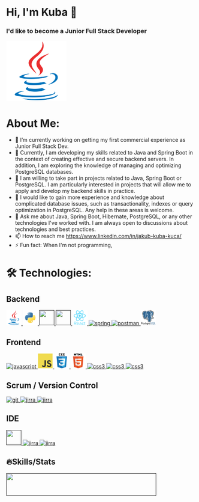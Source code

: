 <h1>Hi, I'm Kuba 👋</h1>
<h3 >I'd like to become a Junior Full Stack Developer</h3>
<a href="https://www.java.com" target="_blank" rel="noreferrer"> <img src="https://raw.githubusercontent.com/devicons/devicon/master/icons/java/java-original.svg" alt="java" width="160" height="160"/> </a> 

<h1>About Me:</h1>


- 🔭 I’m currently working on  getting my first commercial experience as Junior Full Stack Dev.
- 🌱 Currently, I am developing my skills related to Java and Spring Boot in the context of creating effective and secure backend servers. In addition, I am exploring the knowledge of managing and optimizing PostgreSQL databases.
- 👯 I am willing to take part in projects related to Java, Spring Boot or PostgreSQL. I am particularly interested in projects that will allow me to apply and develop my backend skills in practice.
- 🤔 I would like to gain more experience and knowledge about complicated database issues, such as transactionality, indexes or query optimization in PostgreSQL. Any help in these areas is welcome.
- 💬 Ask me about Java, Spring Boot, Hibernate, PostgreSQL, or any other technologies I've worked with. I am always open to discussions about technologies and best practices.
- 📫 How to reach me https://www.linkedin.com/in/jakub-kuba-kuca/
- ⚡ Fun fact: When I'm not programming, 

<h1>🛠️ Technologies:</h1>

<h2>Backend</h2>
<a href="https://www.java.com" target="_blank" rel="noreferrer"> <img src="https://raw.githubusercontent.com/devicons/devicon/master/icons/java/java-original.svg" alt="java" width="40" height="40"/> </a> 
<a href="" target="_blank" rel="noreferrer"> <img src="https://raw.githubusercontent.com/github/explore/80688e429a7d4ef2fca1e82350fe8e3517d3494d/topics/python/python.png" alt="" width="40" height="40"/> </a> 
<a href="" target="_blank" rel="noreferrer"> <img src="https://avatars.githubusercontent.com/u/348262?s=40&v=4" alt="" width="40" height="40"/> </a> 
<a href="" target="_blank" rel="noreferrer"> <img src="https://avatars.githubusercontent.com/u/7658037?s=40&v=4" alt="" width="40" height="40"/> </a> 
<a href="https://reactjs.org/" target="_blank" rel="noreferrer"> <img src="https://raw.githubusercontent.com/devicons/devicon/master/icons/react/react-original-wordmark.svg" alt="react" width="40" height="40"/> </a> <a href="https://spring.io/" target="_blank" rel="noreferrer"> <img src="https://www.vectorlogo.zone/logos/springio/springio-icon.svg" alt="spring" width="40" height="40"/> </a> 
<a href="https://postman.com" target="_blank" rel="noreferrer"> <img src="https://www.vectorlogo.zone/logos/getpostman/getpostman-icon.svg" alt="postman" width="40" height="40"/> </a>
<a href="https://www.postgresql.org" target="_blank" rel="noreferrer"> <img src="https://raw.githubusercontent.com/devicons/devicon/master/icons/postgresql/postgresql-original-wordmark.svg" alt="postgresql" width="40" height="40"/> </a> 

<h2>Frontend</h2>

<a href="https://user-images.githubusercontent.com/106514250/249829858-5d7b9c75-0bac-4f84-b926-aef38c11be7c.png" target="_blank" rel="noreferrer"> <img src="https://user-images.githubusercontent.com/106514250/249829858-5d7b9c75-0bac-4f84-b926-aef38c11be7c.png" alt="javascript" width="40" height="40"/> </a> 
<a href="https://developer.mozilla.org/en-US/docs/Web/JavaScript" target="_blank" rel="noreferrer"> <img src="https://raw.githubusercontent.com/devicons/devicon/master/icons/javascript/javascript-original.svg" alt="javascript" width="40" height="40"/> </a> 
<a href="https://www.w3schools.com/css/" target="_blank" rel="noreferrer"> <img src="https://raw.githubusercontent.com/devicons/devicon/master/icons/css3/css3-original-wordmark.svg" alt="css3" width="40" height="40"/> </a>
<a href="https://www.w3.org/html/" target="_blank" rel="noreferrer"> <img src="https://raw.githubusercontent.com/devicons/devicon/master/icons/html5/html5-original-wordmark.svg" alt="html5" width="40" height="40"/> </a> 
<a href="https://www.w3schools.com/css/" target="_blank" rel="noreferrer"> <img src="https://user-images.githubusercontent.com/106514250/249829835-efdebb08-333c-4fd7-9830-35d080850f93.png" alt="css3" width="40" height="40"/> </a> 
<a href="" target="_blank" rel="noreferrer"> <img src="https://user-images.githubusercontent.com/106514250/249830429-04305b7b-a533-4b44-b123-34b2203fb786.png" alt="css3" width="40" height="40"/> </a> 
<a href="" target="_blank" rel="noreferrer"> <img src="https://mui.com/static/logo.png" alt="css3" width="40" height="40"/> </a> 

<h2>Scrum / Version Control</h2>
  <a href="https://git-scm.com/" target="_blank" rel="noreferrer"> <img src="https://www.vectorlogo.zone/logos/git-scm/git-scm-icon.svg" alt="git" width="40" height="40"/> </a> 
    <a href="" target="_blank" rel="noreferrer"> <img src="https://user-images.githubusercontent.com/106514250/249829051-5d657afc-a5b7-463a-9f91-668b7612cf6d.png" alt="jirra" width="40" height="40"/> </a> 
        <a href="" target="_blank" rel="noreferrer"> <img src="https://user-images.githubusercontent.com/106514250/249829088-ce259706-cc53-45bb-aae5-a2fa21684b51.png" alt="jirra" width="40" height="40"/> </a> 


<h2>IDE</h2>
    <a href="" target="_blank" rel="noreferrer"> <img src="https://user-images.githubusercontent.com/106514250/249832467-e7c36496-63b0-4556-9e32-3c2e3011453b.png" alt="" width="40" height="40"/> </a> 
        <a href="" target="_blank" rel="noreferrer"> <img src="https://user-images.githubusercontent.com/106514250/249832452-0d1bf6e4-50ff-47f5-bd11-633690ddc156.png" alt="jirra" width="40" height="40"/> </a> 
            <a href="" target="_blank" rel="noreferrer"> <img src="https://user-images.githubusercontent.com/106514250/249832480-d4b82ba2-ef3a-4e64-ac82-06405070c1de.png" alt="jirra" width="40" height="40"/> </a> 
<h2>🔥Skills/Stats</h2>
     <a href="" target="_blank" rel="noreferrer"> <img src="https://www.codewars.com/users/jkuca/badges/large" alt="" width="400" height="60"/> </a> 




